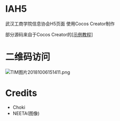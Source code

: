 # IAH5
武汉工商学院信息协会H5页面 使用Cocos Creator制作

部分源码来自于Cocos Creator的[[示例教程]](http://docs.cocos.com/creator/manual/zh/getting-started/quick-start.html)

# 二维码访问
![TIM图片20181006151411.png](https://i.loli.net/2018/10/06/5bb860ff36658.png)

# Credits
* Choki
* NEETA(图像)
